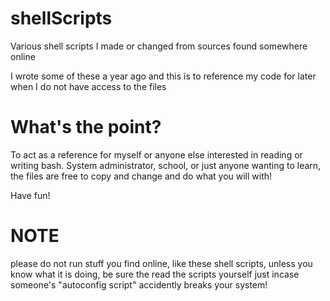 # shellScripts
Various shell scripts I made or changed from sources found somewhere online

I wrote some of these a year ago and this is to reference my code for later when I do not have access to the files

# What's the point?
To act as a reference for myself or anyone else interested in reading or writing bash. System administrator, school, or just anyone wanting to learn, the files are free to copy and change and do what you will with!

Have fun!

# NOTE
please do not run stuff you find online, like these shell scripts, unless you know what it is doing, be sure the read the scripts yourself just incase someone's "autoconfig script" accidently breaks your system!
